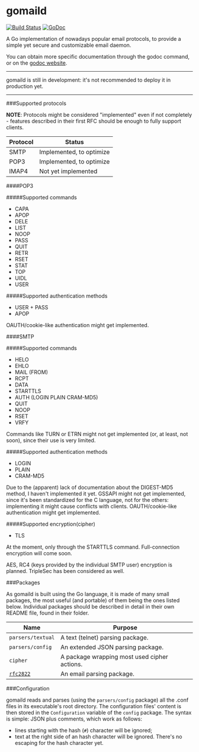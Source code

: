gomaild
=======

[![Build Status](https://travis-ci.org/trapped/gomaild.svg?branch=master)](https://travis-ci.org/trapped/gomaild) [![GoDoc](https://godoc.org/github.com/trapped/gomaild?status.png)](https://godoc.org/github.com/trapped/gomaild)

A Go implementation of nowadays popular email protocols, to provide a simple yet secure and customizable email daemon.

You can obtain more specific documentation through the godoc command, or on the [godoc website](http://godoc.org/github.com/trapped/gomaild).

---

gomaild is still in development: it's not recommended to deploy it in production yet.

---

###Supported protocols

**NOTE**: Protocols might be considered "implemented" even if not completely - features described in their first RFC should be enough to fully support clients.

|	Protocol	|	Status                  	|
|	--------	|	-------------------------	|
|	SMTP		|	Implemented, to optimize	|
|	POP3		|	Implemented, to optimize	|
|	IMAP4		|	Not yet implemented     	|

####POP3

#####Supported commands

- CAPA
- APOP
- DELE
- LIST
- NOOP
- PASS
- QUIT
- RETR
- RSET
- STAT
- TOP
- UIDL
- USER

#####Supported authentication methods

- USER + PASS
- APOP

OAUTH/cookie-like authentication might get implemented.

####SMTP

#####Supported commands

- HELO
- EHLO
- MAIL (FROM)
- RCPT
- DATA
- STARTTLS
- AUTH (LOGIN PLAIN CRAM-MD5)
- QUIT
- NOOP
- RSET
- VRFY

Commands like TURN or ETRN might not get implemented (or, at least, not soon), since their use is very limited.

#####Supported authentication methods

- LOGIN
- PLAIN
- CRAM-MD5

Due to the (apparent) lack of documentation about the DIGEST-MD5 method, I haven't implemented it yet.
GSSAPI might not get implemented, since it's been standardized for the C language, not for the others: implementing it might cause conflicts with clients.
OAUTH/cookie-like authentication might get implemented.

#####Supported encryption(cipher)

- TLS

At the moment, only through the STARTTLS command. Full-connection encryption will come soon.

AES, RC4 (keys provided by the individual SMTP user) encryption is planned. TripleSec has been considered as well.

###Packages

As gomaild is built using the Go language, it is made of many small packages, the most useful (and portable) of them being the ones listed below.
Individual packages should be described in detail in their own README file, found in their folder.

| Name		                                                | Purpose	                                      |
| --------------------------------------------------------  | ----------------------------------------------- |
| `parsers/textual`	                                        | A text (telnet) parsing package.                |
| `parsers/config`	                                        | An extended JSON parsing package.               |
| `cipher`	                                                | A package wrapping most used cipher actions.    |
| [`rfc2822`](https://github.com/trapped/rfc2822)           | An email parsing package.                       |

###Configuration

gomaild reads and parses (using the `parsers/config` package) all the .conf files in its executable's root directory.
The configuration files' content is then stored in the `Configuration` variable of the `config` package.
The syntax is simple: JSON plus comments, which work as follows:
- lines starting with the hash (`#`) character will be ignored;
- text at the right side of an hash character will be ignored.
There's no escaping for the hash character yet.
